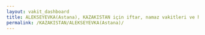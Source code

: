 ```yaml
---
layout: vakit_dashboard
title: ALEKSEYEVKA(Astana), KAZAKISTAN için iftar, namaz vakitleri ve hava durumu - ilçe/eyalet seç
permalink: /KAZAKISTAN/ALEKSEYEVKA(Astana)/
---
```


<script type="text/javascript">
  var GLOBAL_COUNTRY = 'KAZAKISTAN';
  var GLOBAL_CITY = 'ALEKSEYEVKA(Astana)';
  var GLOBAL_STATE = '';
  var lat = 72;
  var lon = 21;
</script>
